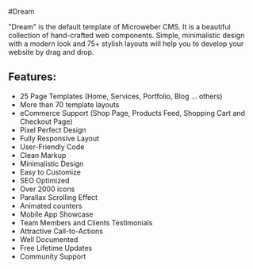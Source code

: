 #Dream

"Dream" is the default template of Microweber CMS. It is a beautiful collection of hand-crafted web components. Simple, minimalistic design with a modern look and 75+ stylish layouts will help you to develop your website by drag and drop.

## Features:

* 25 Page Templates (Home, Services, Portfolio, Blog ... others)
* More than 70 template layouts
* eCommerce Support  (Shop Page, Products Feed, Shopping Cart and Checkout Page)
* Pixel Perfect Design
* Fully Responsive Layout
* User-Friendly Code
* Clean Markup
* Minimalistic Design
* Easy to Customize
* SEO Optimized
* Over 2000 icons
* Parallax Scrolling Effect
* Animated counters
* Mobile App Showcase
* Team Members and Clients Testimonials
* Attractive Call-to-Actions 
* Well Documented
* Free Lifetime Updates
* Community Support
